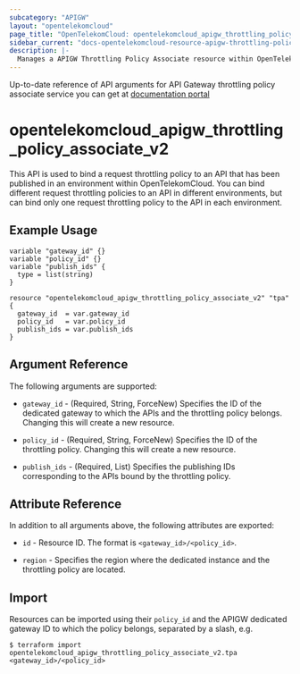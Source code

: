 ```yaml
---
subcategory: "APIGW"
layout: "opentelekomcloud"
page_title: "OpenTelekomCloud: opentelekomcloud_apigw_throttling_policy_associate_v2"
sidebar_current: "docs-opentelekomcloud-resource-apigw-throttling-policy-associate-v2"
description: |-
  Manages a APIGW Throttling Policy Associate resource within OpenTelekomCloud.
---
```


Up-to-date reference of API arguments for API Gateway throttling policy associate service you can get at
[documentation portal](https://docs.otc.t-systems.com/api-gateway/api-ref/dedicated_gateway_apis_v2/binding_unbinding_request_throttling_policies/index.html)

# opentelekomcloud_apigw_throttling_policy_associate_v2

This API is used to bind a request throttling policy to an API that has been published in an environment within OpenTelekomCloud.
You can bind different request throttling policies to an API in different environments,
but can bind only one request throttling policy to the API in each environment.

## Example Usage

```hcl
variable "gateway_id" {}
variable "policy_id" {}
variable "publish_ids" {
  type = list(string)
}

resource "opentelekomcloud_apigw_throttling_policy_associate_v2" "tpa" {
  gateway_id  = var.gateway_id
  policy_id   = var.policy_id
  publish_ids = var.publish_ids
}
```

## Argument Reference

The following arguments are supported:
* `gateway_id` - (Required, String, ForceNew) Specifies the ID of the dedicated gateway to which the APIs and the
  throttling policy belongs.
  Changing this will create a new resource.

* `policy_id` - (Required, String, ForceNew) Specifies the ID of the throttling policy.
  Changing this will create a new resource.

* `publish_ids` - (Required, List) Specifies the publishing IDs corresponding to the APIs bound by the throttling policy.

## Attribute Reference

In addition to all arguments above, the following attributes are exported:

* `id` - Resource ID. The format is `<gateway_id>/<policy_id>`.

* `region` - Specifies the region where the dedicated instance and the throttling policy are located.

## Import

Resources can be imported using their `policy_id` and the APIGW dedicated gateway ID to which the policy
belongs, separated by a slash, e.g.

```shell
$ terraform import opentelekomcloud_apigw_throttling_policy_associate_v2.tpa <gateway_id>/<policy_id>
```
